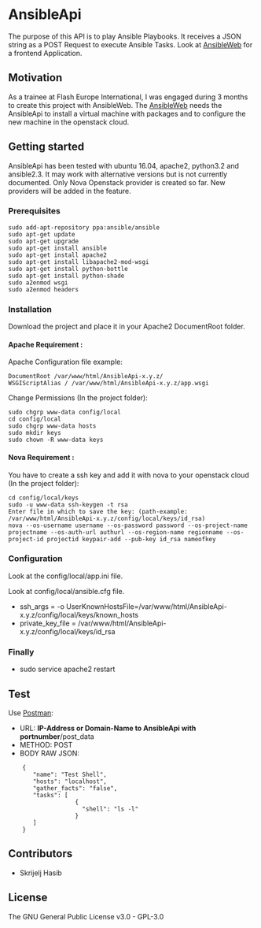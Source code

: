 # AnsibleApi

The purpose of this API is to play Ansible Playbooks. It receives a JSON string as a POST Request to execute Ansible Tasks.
Look at [AnsibleWeb](https://github.com/skrijeljhasib/AnsibleWeb) for a frontend Application.

## Motivation

As a trainee at Flash Europe International, I was engaged during 3 months to create this project with AnsibleWeb.
The [AnsibleWeb](https://github.com/skrijeljhasib/AnsibleWeb) needs the AnsibleApi to install a virtual machine with packages and to configure the new machine in the openstack cloud.

## Getting started

AnsibleApi has been tested with ubuntu 16.04, apache2, python3.2 and ansible2.3.
It may work with alternative versions but is not currently documented.
Only Nova Openstack provider is created so far. New providers will be added in the feature. 

### Prerequisites

```
sudo add-apt-repository ppa:ansible/ansible
sudo apt-get update
sudo apt-get upgrade
sudo apt-get install ansible
sudo apt-get install apache2
sudo apt-get install libapache2-mod-wsgi
sudo apt-get install python-bottle
sudo apt-get install python-shade
sudo a2enmod wsgi
sudo a2enmod headers
```

### Installation

Download the project and place it in your Apache2 DocumentRoot folder.

#### Apache Requirement :

Apache Configuration file example:
```
DocumentRoot /var/www/html/AnsibleApi-x.y.z/
WSGIScriptAlias / /var/www/html/AnsibleApi-x.y.z/app.wsgi
```

Change Permissions (In the project folder):
```
sudo chgrp www-data config/local
cd config/local
sudo chgrp www-data hosts
sudo mkdir keys
sudo chown -R www-data keys
```

#### Nova Requirement :
You have to create a ssh key and add it with nova to your openstack cloud (In the project folder):
```
cd config/local/keys
sudo -u www-data ssh-keygen -t rsa
Enter file in which to save the key: (path-example: /var/www/html/AnsibleApi-x.y.z/config/local/keys/id_rsa)
nova --os-username username --os-password password --os-project-name projectname --os-auth-url authurl --os-region-name regionname --os-project-id projectid keypair-add --pub-key id_rsa nameofkey
```

### Configuration

Look at the config/local/app.ini file.

Look at config/local/ansible.cfg file.

* ssh_args = -o UserKnownHostsFile=/var/www/html/AnsibleApi-x.y.z/config/local/keys/known_hosts
* private_key_file = /var/www/html/AnsibleApi-x.y.z/config/local/keys/id_rsa

### Finally 

* sudo service apache2 restart

## Test

Use [Postman](https://www.getpostman.com/):

* URL: **IP-Address or Domain-Name to AnsibleApi with portnumber**/post_data
* METHOD: POST
* BODY RAW JSON: 
```
    {
       "name": "Test Shell",
       "hosts": "localhost",
       "gather_facts": "false",
       "tasks": [
                   {
                     "shell": "ls -l"
                   }
       ]
    }

```

## Contributors

* Skrijelj Hasib

## License
The GNU General Public License v3.0 - GPL-3.0
